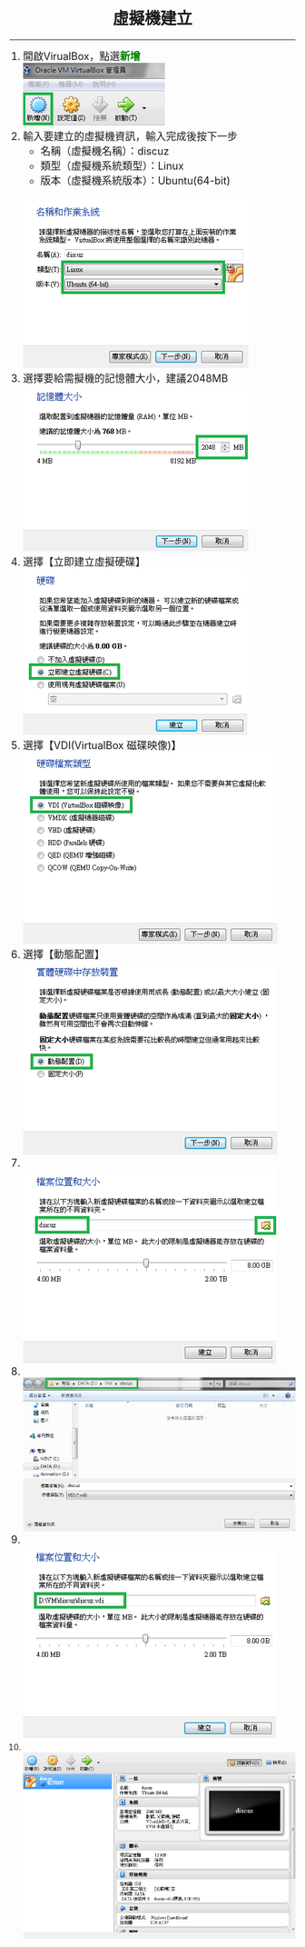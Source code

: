 # **<center>虛擬機建立**

---

<ol><font size="4">
  <li>開啟VirualBox，點選<font color='green'><b>新增</b></font>
  <br><img src='../img/virtual/part1_1.png'>
  <li>輸入要建立的虛擬機資訊，輸入完成後按下一步
    <ul>
      <li>名稱（虛擬機名稱）：discuz
      <li>類型（虛擬機系統類型）：Linux
      <li>版本（虛擬機系統版本）：Ubuntu(64-bit)
    </ul>
    <br><img src='../img/virtual/part1_2.png'>
  <li>選擇要給需擬機的記憶體大小，建議2048MB
  <br><img src='../img/virtual/part1_3.png'>
  <li>選擇【立即建立虛擬硬碟】
  <br><img src='../img/virtual/part1_4.png'>
  <li>選擇【VDI(VirtualBox 磁碟映像)】
  <br><img src='../img/virtual/part1_5.png'>
  <li>選擇【動態配置】
  <br><img src='../img/virtual/part1_6.png'>
  <li>
  <br><img src='../img/virtual/part1_7.png'>
  <li>
  <br><img src='../img/virtual/part1_8.png'>
  <li>
  <br><img src='../img/virtual/part1_9.png'>
  <li>
  <br><img src='../img/virtual/part1_10.png'>
</font></ol>